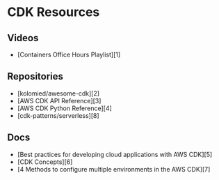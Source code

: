 # CDK Resources

Videos
---

- [Containers Office Hours Playlist][1]

Repositories
---

- [kolomied/awesome-cdk][2]
- [AWS CDK API Reference][3]
- [AWS CDK Python Reference][4]
- [cdk-patterns/serverless][8]


Docs
---

- [Best practices for developing cloud applications
    with AWS CDK][5]
- [CDK Concepts][6]
- [4 Methods to configure multiple environments in the
    AWS CDK][7]


<!-- Links -->

